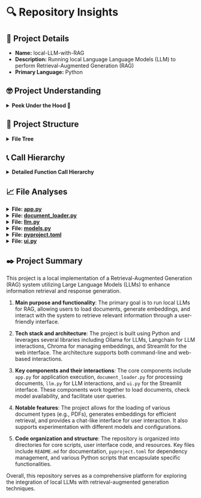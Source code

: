# 🔍 Repository Insights

## 📃 Project Details 
- **Name:** local-LLM-with-RAG
- **Description:** Running local Language Language Models (LLM) to perform Retrieval-Augmented Generation (RAG)
- **Primary Language:** Python

## 🤓 Project Understanding 
<details>
  <summary><strong>Peek Under the Hood 👀</strong></summary>

  The repository **local-LLM-with-RAG** is structured to facilitate the development and testing of a Retrieval-Augmented Generation (RAG) system using local Large Language Models (LLMs). Below is a concise analysis of its file structure, main components, tech stack, and architecture:

### Main Components:
1. **Core Scripts:**
   - `app.py`: The main application script that handles the execution of the RAG system, including loading documents, generating embeddings, and querying.
   - `document_loader.py`: Responsible for loading and processing documents (e.g., PDFs) to be used in the RAG system.
   - `llm.py`: Likely contains functions or classes related to interacting with the local LLM.
   - `models.py`: Presumably defines the models used in the application, including LLMs and embedding models.

2. **User Interface:**
   - `ui.py`: Contains the Streamlit application code, providing a web interface for users to interact with the RAG system.

3. **Data and Resources:**
   - `Research/`: A directory containing sample PDF documents used for testing and demonstrating the RAG capabilities.
   - `images/`: Contains images used in the README and possibly within the UI, enhancing visual understanding.

4. **Configuration and Dependency Management:**
   - `pyproject.toml`: Specifies project dependencies and configurations, likely for package management.
   - `pyrightconfig.json`: Configuration file for Pyright, a type checker for Python, ensuring type safety in the codebase.
   - `uv.lock`: A lock file generated by the UV package manager, ensuring consistent installations of dependencies.

5. **Documentation:**
   - `README.md`: Provides an overview of the project, setup instructions, and usage guidelines.

### Tech Stack:
- **Python**: The primary programming language used for the application.
- **Ollama**: For running local LLMs.
- **Langchain**: A library for working with LLMs.
- **Chroma**: A vector database for managing embeddings.
- **Streamlit**: For creating the web UI.
- **PyPDF**: To handle PDF document processing.
- **UV**: A package installer for managing Python dependencies.

### Architecture:
The architecture revolves around a command-line and web-based interface for interacting with LLMs. The application loads documents, generates embeddings, and allows users to query these embeddings to retrieve relevant information. The use of Streamlit enhances user interaction, making it more intuitive compared to a purely command-line approach. The project is designed for experimentation, with a focus on testing various models and configurations for RAG.

Overall, this repository serves as a sandbox for developers interested in exploring the integration of local LLMs with retrieval-augmented generation techniques.

</details>

## 🌲 Project Structure 
<details>
  <summary><strong>File Tree</strong></summary>

  📁 images/
&nbsp;&nbsp;&nbsp;&nbsp;📄 [streamlit_ui.png](https://github.com/amscotti/local-LLM-with-RAG/blob/main/images/streamlit_ui.png)
&nbsp;&nbsp;&nbsp;&nbsp;📄 [wizard_experimenting.jpg](https://github.com/amscotti/local-LLM-with-RAG/blob/main/images/wizard_experimenting.jpg)
📁 Research/
&nbsp;&nbsp;&nbsp;&nbsp;📄 [2304.03442v1.pdf](https://github.com/amscotti/local-LLM-with-RAG/blob/main/Research/2304.03442v1.pdf)
&nbsp;&nbsp;&nbsp;&nbsp;📄 [2305.14325.pdf](https://github.com/amscotti/local-LLM-with-RAG/blob/main/Research/2305.14325.pdf)
&nbsp;&nbsp;&nbsp;&nbsp;📄 [2308.10848.pdf](https://github.com/amscotti/local-LLM-with-RAG/blob/main/Research/2308.10848.pdf)
&nbsp;&nbsp;&nbsp;&nbsp;📄 [2309.14391.pdf](https://github.com/amscotti/local-LLM-with-RAG/blob/main/Research/2309.14391.pdf)
📄 [.gitignore](https://github.com/amscotti/local-LLM-with-RAG/blob/main/.gitignore)
📄 [app.py](https://github.com/amscotti/local-LLM-with-RAG/blob/main/app.py)
📄 [document_loader.py](https://github.com/amscotti/local-LLM-with-RAG/blob/main/document_loader.py)
📄 [LICENSE](https://github.com/amscotti/local-LLM-with-RAG/blob/main/LICENSE)
📄 [llm.py](https://github.com/amscotti/local-LLM-with-RAG/blob/main/llm.py)
📄 [models.py](https://github.com/amscotti/local-LLM-with-RAG/blob/main/models.py)
📄 [pyproject.toml](https://github.com/amscotti/local-LLM-with-RAG/blob/main/pyproject.toml)
📄 [pyrightconfig.json](https://github.com/amscotti/local-LLM-with-RAG/blob/main/pyrightconfig.json)
📄 [readme.md](https://github.com/amscotti/local-LLM-with-RAG/blob/main/readme.md)
📄 [ui.py](https://github.com/amscotti/local-LLM-with-RAG/blob/main/ui.py)
📄 [uv.lock](https://github.com/amscotti/local-LLM-with-RAG/blob/main/uv.lock)


</details>

## 📞 Call Hierarchy 
<details>
  <summary><strong>Detailed Function Call Hierarchy</strong></summary>

  Here's a structured call hierarchy for the **local-LLM-with-RAG** project, illustrating the main execution flow and important function calls between files:

### Call Hierarchy

```
📁 main() → None [app.py]
├─ 🔷 parse_arguments() → argparse.Namespace [app.py]
│   └─ (parses command line arguments: llm_model_name, embedding_model_name, documents_path)
├─ 🔷 check_if_model_is_available(model_name: str) → None [models.py]
│   ├─ 🔶 __is_model_available_locally(model_name: str) → bool [models.py]
│   └─ 🔶 __pull_model(name: str) → None [models.py]
├─ 🔷 load_documents_into_database(model_name: str, documents_path: str, reload: bool) → Chroma [document_loader.py]
│   ├─ 🔶 load_documents(path: str) → List[Document] [document_loader.py]
│   └─ 🔶 RecursiveCharacterTextSplitter() → (splits documents into chunks)
├─ 🔷 getChatChain(llm, db) → chat function [llm.py]
│   └─ 🔶 chat(question: str) → None [llm.py]
│       └─ 🔷 _combine_documents(docs: list, document_prompt: PromptTemplate, document_separator: str) → str [llm.py]
└─ 🔷 main() → None [ui.py]
    ├─ 🔶 load_documents_into_database() → Chroma [document_loader.py]
    ├─ 🔶 getStreamingChain(question: str, memory, llm, db) → streaming chain [llm.py]
    └─ 🔶 get_list_of_models() → list[str] [models.py]
```

### Explanation of the Call Hierarchy

1. **Entry Point File**: 
   - The entry point for the application is `app.py`, where the `main()` function is defined.

2. **Main Execution Flow**:
   - The `main()` function in `app.py` is responsible for orchestrating the execution of the RAG system. It starts by parsing command-line arguments using `parse_arguments()`.
   - It then checks the availability of the specified model using `check_if_model_is_available()`, which internally calls `__is_model_available_locally()` and `__pull_model()`.
   - After confirming model availability, it loads documents into the Chroma database using `load_documents_into_database()`, which calls `load_documents()` to read and process the documents.
   - Finally, it sets up the chat functionality using `getChatChain()` from `llm.py`, which includes the `chat()` function for handling user queries.

3. **Important Function Calls Between Files**:
   - `app.py` calls functions from `models.py`, `document_loader.py`, and `llm.py` to perform its tasks.
   - The UI file `ui.py` also has a `main()` function that runs the Streamlit application, allowing users to interact with the system. It calls `load_documents_into_database()`, `getStreamingChain()`, and `get_list_of_models()`.

4. **Dependencies Between Modules**:
   - **app.py** depends on:
     - `models.py` for model availability checks.
     - `document_loader.py` for loading documents.
     - `llm.py` for generating chat responses.
   - **document_loader.py** depends on:
     - Various classes and functions from the `langchain` library for document processing.
   - **llm.py** depends on:
     - Functions from the `langchain` library for LLM interactions.
   - **ui.py** depends on:
     - `document_loader.py`, `models.py`, and `llm.py` for managing documents and LLM interactions.

This hierarchy provides a clear overview of how the application flows from the entry point through various files and functions, highlighting the relationships and dependencies between different components of the project.

</details>

## 📈 File Analyses  

<details>
  <summary><strong>File: <a href="https://github.com/amscotti/local-LLM-with-RAG/blob/main/app.py">app.py</a></strong></summary>

  Give a one or two liner description of the code file.  
This code file (`app.py`) serves as the main entry point for a local language model application that utilizes document retrieval and question-answering capabilities.

**1. Main purpose and responsibilities**:  
The main purpose of this file is to initialize and run a local language model (LLM) application that loads documents for retrieval-augmented generation (RAG) and allows users to interact with the model through a command-line interface.

**2. Key functions and their purposes**:  
- `main(llm_model_name: str, embedding_model_name: str, documents_path: str) -> None`: This function expects three string inputs (the names of the LLM model, embedding model, and the path to documents), checks the availability of the specified models, loads documents into a database, initializes the chat interface, and enters a loop to handle user queries until the user decides to exit. It returns nothing.
- `parse_arguments() -> argparse.Namespace`: This function expects no inputs and processes command-line arguments to retrieve the LLM model name, embedding model name, and document path, returning an `argparse.Namespace` object containing these values.

**3. Important interactions with other parts of the system**:  
The `main` function interacts with the `check_if_model_is_available` function from `models` to verify model availability, and it uses `load_documents_into_database` from `document_loader` to load documents into a database. It also utilizes `getChatChain` from `llm` to create a chat interface with the LLM.

**4. Notable features or patterns**:  
The code employs a command-line interface for user interaction, includes error handling for model availability and file loading, and uses a continuous loop to process user input until an exit command is received. It also utilizes the `argparse` library for flexible command-line argument parsing.

Overall, the `app.py` file effectively orchestrates the setup and execution of a local LLM application, enabling users to query a language model based on documents loaded from a specified directory.

  ---
</details>

<details>
  <summary><strong>File: <a href="https://github.com/amscotti/local-LLM-with-RAG/blob/main/document_loader.py">document_loader.py</a></strong></summary>

  **1. Main purpose and responsibilities**:  
The `document_loader.py` file is responsible for loading various document types from a specified directory into a Chroma database, processing the text by splitting it into manageable chunks.

**2. Key functions and their purposes**:  
- **load_documents_into_database(model_name: str, documents_path: str, reload: bool = True) -> Chroma**:  
  This function expects a model name (string), a documents path (string), and a reload flag (boolean). It loads documents from the specified path, splits them into chunks, and then creates embeddings to store them in a Chroma database, returning the Chroma instance.

- **load_documents(path: str) -> List[Document]**:  
  This function expects a path (string) to a directory. It checks if the path exists, raises a FileNotFoundError if it does not, and then loads PDF and Markdown documents from the directory using appropriate loaders, returning a list of Document objects.

**3. Important interactions with other parts of the system**:  
The `document_loader.py` interacts with the `Chroma` vector store for storing document embeddings, `OllamaEmbeddings` for generating embeddings, and utilizes `langchain_community.document_loaders` for loading different document types. It also relies on `RecursiveCharacterTextSplitter` to process the text into chunks.

**4. Notable features or patterns**:  
The code employs a modular approach by separating the loading of documents and the embedding process. It uses dictionary mapping for different file types to streamline the loading process and supports multithreading for efficiency. The use of a persistent storage directory for embeddings is also a notable feature.

Overall, the `document_loader.py` file serves as a crucial component for document ingestion and preprocessing, enabling the system to handle various document formats and prepare them for further analysis or retrieval.

  ---
</details>

<details>
  <summary><strong>File: <a href="https://github.com/amscotti/local-LLM-with-RAG/blob/main/llm.py">llm.py</a></strong></summary>

  Give a one or two liner description of the code file.  
**1. Main purpose and responsibilities**: This file defines functions to interact with a language model (LLM) for answering questions based on provided research documents, utilizing memory for context management and document retrieval.  
**2. Key functions and their purposes**:  
- `getStreamingChain(question: str, memory, llm, db)`: This function expects a question (string), memory (object), llm (language model), and db (database). It processes the question by condensing it, retrieving relevant documents, and generating an answer, returning a streaming response.  
- `getChatChain(llm, db)`: This function expects llm (language model) and db (database). It constructs a chat interaction chain that retrieves documents and generates answers based on user questions, returning a chat function that saves context.  
**3. Important interactions with other parts of the system**: The code interacts with a database to retrieve documents, uses a language model for generating answers, and employs a memory management system to maintain conversation history. It also utilizes prompt templates for formatting inputs to the LLM.  
**4. Notable features or patterns**: The code employs functional programming patterns with the use of lambda functions, integrates memory management for contextual awareness, and utilizes a modular approach to build chains for processing questions and generating answers.  
Overall, this file plays a crucial role in enabling a conversational interface that leverages research documents to provide informed responses to user inquiries.

  ---
</details>

<details>
  <summary><strong>File: <a href="https://github.com/amscotti/local-LLM-with-RAG/blob/main/models.py">models.py</a></strong></summary>

  Give a one or two liner description of the code file.  
**models.py** is responsible for managing and retrieving machine learning models from the Ollama repository, including checking local availability and pulling models as needed.

**1. Main purpose and responsibilities**:  
The main purpose of this file is to interact with the Ollama repository to ensure that specified machine learning models are available locally, and to pull them if they are not.

**2. Key functions and their purposes**:  
- `__pull_model(name: str) -> None`: This function expects a model name as input (string), processes the progress of pulling the model from the Ollama repository, and updates the progress bar accordingly. It does not return any data.
- `__is_model_available_locally(model_name: str) -> bool`: This function expects a model name as input (string), checks if the model is available locally, and returns a boolean indicating its availability.
- `get_list_of_models() -> list[str]`: This function retrieves a list of available models from the Ollama repository and returns it as a list of strings.
- `check_if_model_is_available(model_name: str) -> None`: This function expects a model name as input (string), checks if the model is available locally, and pulls it from the repository if it is not. It raises an exception if there are issues during the process.

**3. Important interactions with other parts of the system**:  
The file interacts with the `ollama` library to perform model management tasks, such as checking model availability and pulling models. It also utilizes the `tqdm` library for displaying progress bars during model downloads.

**4. Notable features or patterns**:  
The code employs private functions (indicated by the double underscore prefix) to encapsulate functionality, ensuring that model pulling and availability checks are modular. It also uses exception handling to manage errors related to model availability and pulling processes.

Overall, **models.py** serves as a crucial component for managing machine learning models, ensuring that the necessary models are readily available for use in the application.

  ---
</details>

<details>
  <summary><strong>File: <a href="https://github.com/amscotti/local-LLM-with-RAG/blob/main/pyproject.toml">pyproject.toml</a></strong></summary>

  Give a one or two liner description of the code file.
**1. Main purpose and responsibilities**: This `pyproject.toml` file defines the metadata, dependencies, and Python version requirements for the project "local-llm-with-rag".

**2. Key functions and their purposes**: 
- The `name` field specifies the project name as a string, which is "local-llm-with-rag".
- The `version` field indicates the current version of the project as a string, set to "0.1.0".
- The `description` field provides a brief description of the project, currently a placeholder.
- The `readme` field points to the README file for the project, which is "README.md".
- The `requires-python` field specifies the minimum Python version required to run the project, which is ">=3.12".
- The `dependencies` list includes specific package versions and requirements necessary for the project to function correctly.

**3. Important interactions with other parts of the system**: This file interacts with the package management system (like Poetry or pip) to install the specified dependencies, ensuring that the project has the necessary libraries to run the code in other files such as `app.py`, `llm.py`, and `ui.py`.

**4. Notable features or patterns**: The file follows the standard structure for a `pyproject.toml`, including sections for project metadata and dependencies, which is common in Python projects to facilitate dependency management and project configuration.

Overall, this `pyproject.toml` file is essential for managing the project's dependencies and ensuring compatibility with the required Python version, thereby enabling a smooth development and deployment process.

  ---
</details>

<details>
  <summary><strong>File: <a href="https://github.com/amscotti/local-LLM-with-RAG/blob/main/ui.py">ui.py</a></strong></summary>

  Give a one or two liner description of the code file.
**1. Main purpose and responsibilities**: The `ui.py` file serves as the user interface for a local LLM (Language Model) application, allowing users to select models, input document paths, and interact with a chat interface for querying indexed documents.

**2. Key functions and their purposes**: 
- `get_list_of_models()`: This function retrieves a list of available models (expected output: list of strings).
- `load_documents_into_database(EMBEDDING_MODEL, folder_path)`: This function takes a string `EMBEDDING_MODEL` and a string `folder_path`, processes the documents in the specified folder to create embeddings, and returns a database object (expected output: database object).
- `getStreamingChain(prompt, messages, llm, db)`: This function expects a string `prompt`, a list of `messages`, an LLM object `llm`, and a database object `db`, processes the input to generate a streaming response, and returns a stream object (expected output: stream object).

**3. Important interactions with other parts of the system**: The file interacts with the `document_loader` to load documents into a database, the `models` module to fetch available models, and the `llm` module to generate responses based on user queries. It also utilizes Streamlit for the web interface and session state management.

**4. Notable features or patterns**: The code employs Streamlit's session state to maintain the state of the selected model, document database, and chat history across user interactions. It also includes error handling for invalid folder paths and provides user feedback through various Streamlit messages.

Overall, `ui.py` effectively integrates user input and document processing to facilitate an interactive querying experience with a local language model, leveraging Streamlit for real-time user interaction and feedback.

  ---
</details>


## ✒️ Project Summary 
This project is a local implementation of a Retrieval-Augmented Generation (RAG) system utilizing Large Language Models (LLMs) to enhance information retrieval and response generation.

1. **Main purpose and functionality**: The primary goal is to run local LLMs for RAG, allowing users to load documents, generate embeddings, and interact with the system to retrieve relevant information through a user-friendly interface.

2. **Tech stack and architecture**: The project is built using Python and leverages several libraries including Ollama for LLMs, Langchain for LLM interactions, Chroma for managing embeddings, and Streamlit for the web interface. The architecture supports both command-line and web-based interactions.

3. **Key components and their interactions**: The core components include `app.py` for application execution, `document_loader.py` for processing documents, `llm.py` for LLM interactions, and `ui.py` for the Streamlit interface. These components work together to load documents, check model availability, and facilitate user queries.

4. **Notable features**: The project allows for the loading of various document types (e.g., PDFs), generates embeddings for efficient retrieval, and provides a chat-like interface for user interaction. It also supports experimentation with different models and configurations.

5. **Code organization and structure**: The repository is organized into directories for core scripts, user interface code, and resources. Key files include `README.md` for documentation, `pyproject.toml` for dependency management, and various Python scripts that encapsulate specific functionalities.

Overall, this repository serves as a comprehensive platform for exploring the integration of local LLMs with retrieval-augmented generation techniques.